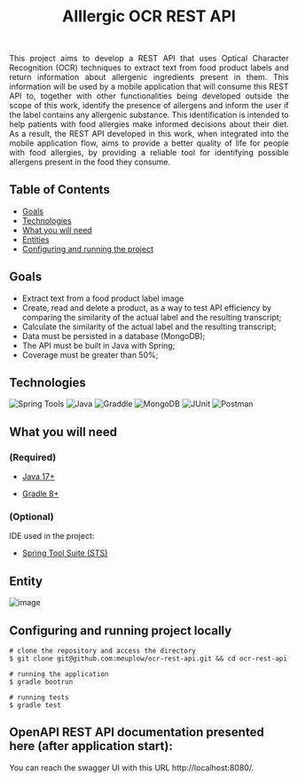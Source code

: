 <h1 align="center">AIllergic OCR REST API</h1>
<br>
<p align="justify">
  This project aims to develop a REST API that uses Optical Character Recognition (OCR) techniques to extract text from food product labels and return information about allergenic ingredients present in them. This information will be used by a mobile application that will consume this REST API to, together with other functionalities being developed outside the scope of this work, identify the presence of allergens and inform the user if the label contains any allergenic substance. This identification is intended to help patients with food allergies make informed decisions about their diet. As a result, the REST API developed in this work, when integrated into the mobile application flow, aims to provide a better quality of life for people with food allergies, by providing a reliable tool for identifying possible allergens present in the food they consume.
</p>

## Table of Contents
- [Goals](#goals)
- [Technologies](#technologies)
- [What you will need](#what-you-will-need)
- [Entities](#entities)
- [Configuring and running the project](#configuring-and-running-the-project)


## Goals
* Extract text from a food product label image
* Create, read and delete a product, as a way to test API efficiency by comparing the similarity of the actual label and the resulting transcript;
* Calculate the similarity of the actual label and the resulting transcript;
* Data must be persisted in a database (MongoDB);
* The API must be built in Java with Spring;
* Coverage must be greater than 50%;


## Technologies
<img src="https://img.shields.io/badge/Spring-6DB33F?style=for-the-badge&logo=spring&logoColor=white" alt="Spring Tools"/> <img src="https://img.shields.io/badge/Java-ED8B00?style=for-the-badge&logo=java&logoColor=white" alt="Java"/> 
<img src="https://img.shields.io/badge/gradle-02303A?style=for-the-badge&logo=gradle&logoColor=white" alt="Graddle"/>
![MongoDB](https://img.shields.io/badge/MongoDB-%234ea94b.svg?style=for-the-badge&logo=mongodb&logoColor=white)
<img src="https://img.shields.io/badge/Junit5-25A162?style=for-the-badge&logo=junit5&logoColor=white" alt="JUnit"/>
<img src="https://img.shields.io/badge/Postman-FF6C37?style=for-the-badge&logo=Postman&logoColor=white" alt="Postman"/>


## What you will need
### (Required)
* <a href="https://www.oracle.com/java/technologies/javase-downloads.html">Java 17+</a> 

* <a href="https://gradle.org/install/">Gradle 8+</a> 

### (Optional)
IDE used in the project:
* <a href="https://spring.io/tools">Spring Tool Suite (STS)</a>


## Entity
![image](https://github.com/meuplow/ocr-rest-api/assets/57534895/fd6635ae-8cd1-473c-850a-b1517228dd98)


## Configuring and running project locally

```shell
# clone the repository and access the directory
$ git clone git@github.com:meuplow/ocr-rest-api.git && cd ocr-rest-api

# running the application
$ gradle bootrun

# running tests 
$ gradle test
```


## OpenAPI REST API documentation presented here (after application start):
You can reach the swagger UI with this URL http://localhost:8080/.
